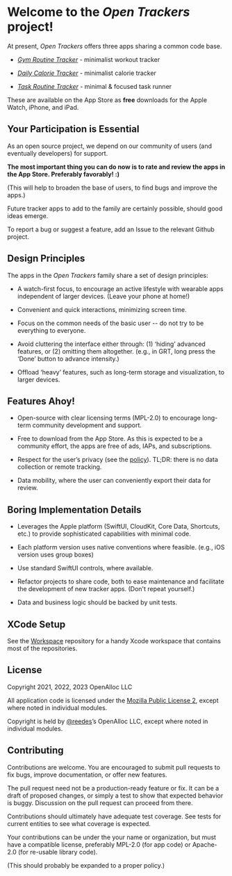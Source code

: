 # Welcome to the _Open Trackers_ project!

At present, _Open Trackers_ offers three apps sharing a common code base.

* [_Gym Routine Tracker_](https://open-trackers.github.io/grt/) - minimalist workout tracker

* [_Daily Calorie Tracker_](https://open-trackers.github.io/dct/) - minimalist calorie tracker

* [_Task Routine Tracker_](https://open-trackers.github.io/trt/) - minimal & focused task runner

These are available on the App Store as **free** downloads for the Apple Watch, iPhone, and iPad.

## Your Participation is Essential

As an open source project, we depend on our community of users (and eventually developers) for support.

**The most important thing you can do now is to rate and review the apps in the App Store. Preferably favorably! :)**

(This will help to broaden the base of users, to find bugs and improve the apps.)

Future tracker apps to add to the family are certainly possible, should good ideas emerge.

To report a bug or suggest a feature, add an Issue to the relevant Github project.

## Design Principles

The apps in the _Open Trackers_ family share a set of design principles:

* A watch-first focus, to encourage an active lifestyle with wearable apps independent of larger devices. (Leave your phone at home!)

* Convenient and quick interactions, minimizing screen time.

* Focus on the common needs of the basic user -- do not try to be everything to everyone. 

* Avoid cluttering the interface either through: (1) ‘hiding’ advanced features, or (2) omitting them altogether. (e.g., in GRT, long press the ‘Done’ button to advance intensity.)

* Offload ‘heavy’ features, such as long-term storage and visualization, to larger devices.
  
## Features Ahoy!

* Open-source with clear licensing terms (MPL-2.0) to encourage long-term community development and support.

* Free to download from the App Store. As this is expected to be a community effort, the apps are free of ads, IAPs, and subscriptions. 

* Respect for the user’s privacy (see the [policy](https://open-trackers.github.io/privacy/)). TL;DR: there is no data collection or remote tracking.

* Data mobility, where the user can conveniently export their data for review.

## Boring Implementation Details

* Leverages the Apple platform (SwiftUI, CloudKit, Core Data, Shortcuts, etc.) to provide sophisticated capabilities with minimal code.

* Each platform version uses native conventions where feasible. (e.g., iOS version uses group boxes)
  
* Use standard SwiftUI controls, where available.

* Refactor projects to share code, both to ease maintenance and facilitate the development of new tracker apps. (Don't repeat yourself.)

* Data and business logic should be backed by unit tests.

## XCode Setup

See the [Workspace](https://github.com/open-trackers/Workspace) repository for a handy Xcode workspace that contains most of the repositories.

## License

Copyright 2021, 2022, 2023 OpenAlloc LLC

All application code is licensed under the [Mozilla Public License 2](https://www.mozilla.org/en-US/MPL/2.0/), except where noted in individual modules.

Copyright is held by [@reedes](https://github.com/reedes)’s OpenAlloc LLC, except where noted in individual modules.

## Contributing

Contributions are welcome. You are encouraged to submit pull requests to fix bugs, improve documentation, or offer new features. 

The pull request need not be a production-ready feature or fix. It can be a draft of proposed changes, or simply a test to show that expected behavior is buggy. Discussion on the pull request can proceed from there.

Contributions should ultimately have adequate test coverage. See tests for current entities to see what coverage is expected.

Your contributions can be under the your name or organization, but must have a compatible license, preferably MPL-2.0 (for app code) or Apache-2.0 (for re-usable library code).

(This should probably be expanded to a proper policy.)

